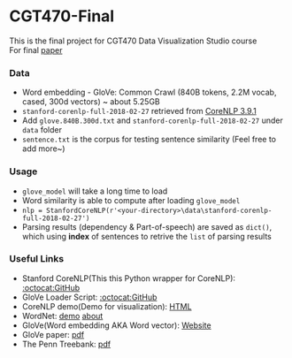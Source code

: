 # CGT470-Final
This is the final project for CGT470 Data Visualization Studio course  
For final [paper](https://docs.google.com/document/d/1glUiuuX4ok9QRnM3CL8wECOl8cdism-H6adzRrq-4pc/edit)  

### Data
  * Word embedding - GloVe: Common Crawl (840B tokens, 2.2M vocab, cased, 300d vectors) ~ about 5.25GB
  * `stanford-corenlp-full-2018-02-27` retrieved from [CoreNLP 3.9.1](https://stanfordnlp.github.io/CoreNLP/history.html)
  * Add `glove.840B.300d.txt` and `stanford-corenlp-full-2018-02-27` under `data` folder
  * `sentence.txt` is the corpus for testing sentence similarity (Feel free to add more~)
  
### Usage
  * `glove_model` will take a long time to load
  * Word similarity is able to compute after loading `glove_model`
  * `nlp = StanfordCoreNLP(r'<your-directory>\data\stanford-corenlp-full-2018-02-27')`
  * Parsing results (dependency & Part-of-speech) are saved as `dict()`, which using **index** of sentences to retrive the `list` of parsing results

### Useful Links
 * Stanford CoreNLP(This this Python wrapper for CoreNLP):    [:octocat:GitHub](https://github.com/Lynten/stanford-corenlp)
 * GloVe Loader Script: [:octocat:GitHub](https://github.com/lostkuma/loadGlove)
 * CoreNLP demo(Demo for visualization):        [HTML](http://corenlp.run/)
 * WordNet:             [demo](http://wordnetweb.princeton.edu/perl/webwn)  [about](https://wordnet.princeton.edu/)
 * GloVe(Word embedding AKA Word vector):               [Website](https://nlp.stanford.edu/projects/glove/)
 * GloVe paper:         [pdf](https://nlp.stanford.edu/pubs/glove.pdf)
 * The Penn Treebank:   [pdf](http://repository.upenn.edu/cgi/viewcontent.cgi?article=1246&context=cis_reports)
